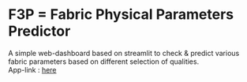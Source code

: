 # F3P = Fabric Physical Parameters Predictor   

A simple web-dashboard based on streamlit to check & predict various fabric parameters based on different selection of qualities.   
App-link : [here](https://sinchan-s-f3p-main-3m4syq.streamlitapp.com/)
